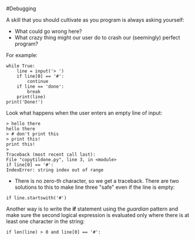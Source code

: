 #Debugging 

A skill that you should cultivate as you program is always asking yourself:
- What could go wrong here?
- What crazy thing might our user do to crash our (seemingly) perfect program?

For example:
```
while True:
    line = input('> ')
    if line[0] == '#':
        continue
    if line == 'done':
        break
    print(line)
print('Done!')
```

Look what happens when the user enters an empty line of input:
```
> hello there
hello there
> # don't print this
> print this!
print this!
>
Traceback (most recent call last):
File "copytildone.py", line 3, in <module>
if line[0] == '#':
IndexError: string index out of range
```

- There is no zero-th character, so we get a traceback.
There are two solutions to this to make line three "safe" even if the line is empty:
```
if line.startswith('#')
```

Another way is to write the **if** statement using the *guardian* pattern and make sure the second logical expression is evaluated only where there is at least one character in the string:
```
if len(line) > 0 and line[0] == '#':
```